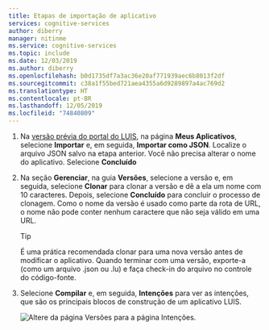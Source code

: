 ```yaml
---
title: Etapas de importação de aplicativo
services: cognitive-services
author: diberry
manager: nitinme
ms.service: cognitive-services
ms.topic: include
ms.date: 12/03/2019
ms.author: diberry
ms.openlocfilehash: b0d1735df7a3ac36e20af771939aec6b8013f2df
ms.sourcegitcommit: c38a1f55bed721aea4355a6d9289897a4ac769d2
ms.translationtype: HT
ms.contentlocale: pt-BR
ms.lasthandoff: 12/05/2019
ms.locfileid: "74840809"
---
```

1. Na [versão prévia do portal do LUIS](https://preview.luis.ai), na página **Meus Aplicativos**, selecione **Importar** e, em seguida, **Importar como JSON**. Localize o arquivo JSON salvo na etapa anterior. Você não precisa alterar o nome do aplicativo. Selecione **Concluído**

1. Na seção **Gerenciar**, na guia **Versões**, selecione a versão e, em seguida, selecione **Clonar** para clonar a versão e dê a ela um nome com 10 caracteres. Depois, selecione **Concluído** para concluir o processo de clonagem. Como o nome da versão é usado como parte da rota de URL, o nome não pode conter nenhum caractere que não seja válido em uma URL.

    > [!TIP]
    > É uma prática recomendada clonar para uma nova versão antes de modificar o aplicativo. Quando terminar com uma versão, exporte-a (como um arquivo .json ou .lu) e faça check-in do arquivo no controle do código-fonte.

1. Selecione **Compilar** e, em seguida, **Intenções** para ver as intenções, que são os principais blocos de construção de um aplicativo LUIS.

    ![Altere da página Versões para a página Intenções.](../media/tutorial-machine-learned-entity/new-version-imported-app.png)